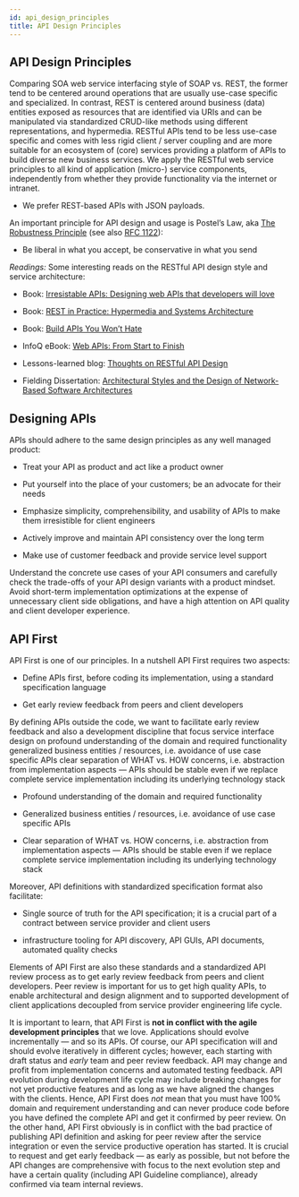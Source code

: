 ```yaml
---
id: api_design_principles
title: API Design Principles
---
```

## API Design Principles

Comparing SOA web service interfacing style of SOAP vs. REST, the former tend to be centered around operations that are usually use-case specific and specialized. In contrast, REST is centered around business (data) entities exposed as resources that are identified via URIs and can be manipulated via standardized CRUD-like methods using different representations, and hypermedia. RESTful APIs tend to be less use-case specific and comes with less rigid client / server coupling and are more suitable for an ecosystem of (core) services providing a platform of APIs to build diverse new business services. We apply the RESTful web service principles to all kind of application (micro-) service components, independently from whether they provide functionality via the internet or intranet.

  - We prefer REST-based APIs with JSON payloads.

An important principle for API design and usage is Postel’s Law, aka [The Robustness Principle](http://en.wikipedia.org/wiki/Robustness_principle) (see also [RFC 1122](https://tools.ietf.org/html/rfc1122)):

  - Be liberal in what you accept, be conservative in what you send

*Readings:* Some interesting reads on the RESTful API design style and
service architecture:

  - Book: [Irresistable APIs: Designing web APIs that developers will love](https://www.amazon.de/Irresistible-APIs-Designing-that-developers/dp/1617292559)

  - Book: [REST in Practice: Hypermedia and Systems Architecture](http://www.amazon.de/REST-Practice-Hypermedia-Systems-Architecture/dp/0596805829)

  - Book: [Build APIs You Won’t Hate](https://leanpub.com/build-apis-you-wont-hate)

  - InfoQ eBook: [Web APIs: From Start to Finish](http://www.infoq.com/minibooks/emag-web-api)

  - Lessons-learned blog: [Thoughts on RESTful API Design](http://restful-api-design.readthedocs.org/en/latest/)

  - Fielding Dissertation: [Architectural Styles and the Design of Network-Based Software Architectures](http://www.ics.uci.edu/~fielding/pubs/dissertation/top.htm)

## Designing APIs

APIs should adhere to the same design principles as any well managed product:

  - Treat your API as product and act like a product owner

  - Put yourself into the place of your customers; be an advocate for
    their needs

  - Emphasize simplicity, comprehensibility, and usability of APIs to
    make them irresistible for client engineers

  - Actively improve and maintain API consistency over the long term

  - Make use of customer feedback and provide service level support

Understand the concrete use cases of your API consumers and carefully check the trade-offs of your API design variants with a product mindset. Avoid short-term implementation optimizations at the expense of unnecessary client side obligations, and have a high attention on API quality and client developer experience.

## API First

API First is one of our principles. In a nutshell API First requires two aspects:

  - Define APIs first, before coding its implementation, using a standard specification language

  - Get early review feedback from peers and client developers

By defining APIs outside the code, we want to facilitate early review feedback and also a development discipline that focus service interface design on profound understanding of the domain and required functionality generalized business entities / resources, i.e. avoidance of use case specific APIs clear separation of WHAT vs. HOW concerns, i.e. abstraction from implementation aspects — APIs should be stable even if we replace complete service implementation including its underlying technology stack

  - Profound understanding of the domain and required functionality

  - Generalized business entities / resources, i.e. avoidance of use case specific APIs

  - Clear separation of WHAT vs. HOW concerns, i.e. abstraction from implementation aspects — APIs should be stable even if we replace complete service implementation including its underlying technology stack

Moreover, API definitions with standardized specification format also facilitate:

  - Single source of truth for the API specification; it is a crucial
    part of a contract between service provider and client users

  - infrastructure tooling for API discovery, API GUIs, API documents,
    automated quality checks

Elements of API First are also these standards and a standardized API review process as to get early review feedback from peers and client developers. Peer review is important for us to get high quality APIs, to enable architectural and design alignment and to supported development of client applications decoupled from service provider engineering life cycle.

It is important to learn, that API First is **not in conflict with the agile development principles** that we love. Applications should evolve incrementally — and so its APIs. Of course, our API specification will and should evolve iteratively in different cycles; however, each starting with draft status and *early* team and peer review feedback. API may change and profit from implementation concerns and automated testing feedback. API evolution during development life cycle may include breaking changes for not yet productive features and as long as we have aligned the changes with the clients. Hence, API First does *not* mean that you must have 100% domain and requirement understanding and can never produce code before you have defined the complete API and get it confirmed by peer review. On the other hand, API First obviously is in conflict with the bad practice of publishing API definition and asking for peer review after the service integration or even the service productive operation has started. It is crucial to request and get early feedback — as early as possible, but not before the API changes are comprehensive with focus to the next evolution step and have a certain quality (including API Guideline compliance), already confirmed via team internal reviews.
